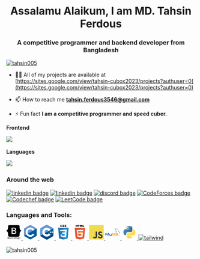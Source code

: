 <h1 align="center">Assalamu Alaikum, I am MD. Tahsin Ferdous</h1>
<h3 align="center">A competitive programmer and backend developer from Bangladesh</h3>

<p align="left"> <a href="https://github.com/ryo-ma/github-profile-trophy"><img src="https://github-profile-trophy.vercel.app/?username=tahsin005" alt="tahsin005" /></a> </p>

- 👨‍💻 All of my projects are available at [https://sites.google.com/view/tahsin-cubox2023/projects?authuser=0](https://sites.google.com/view/tahsin-cubox2023/projects?authuser=0)

- 📫 How to reach me **tahsin.ferdous3546@gmail.com**

- ⚡ Fun fact **I am a competitive programmer and speed cuber.**

**Frontend**

<a href="https://skillicons.dev">
    <img src="https://skillicons.dev/icons?i=tailwind,html,css,bootstrap" height="45"/>
</a>

**Languages**

<a href="https://skillicons.dev">
    <img src="https://skillicons.dev/icons?i=cpp,python,javascript,c" height="45"/>
</a>
<h3>Around the web</h3>

<a href="https://www.facebook.com/tahsin.ferdous.35"><img src="https://img.shields.io/badge/Facebook-%231877F2.svg?style=for-the-badge&logo=Facebook&logoColor=white" alt="linkedin badge"/></a>
<a href="https://www.linkedin.com/in/md-tahsin-ferdous-96684b267/"><img src="https://img.shields.io/badge/LinkedIn-343A40?style=for-the-badge&logo=linkedin&logoColor=white" alt="linkedin badge"/></a>
<a href="https://discord.com/users/716171324023767120"><img src="https://img.shields.io/badge/Discord-343A40?style=for-the-badge&logo=discord&logoColor=white" alt="discord badge"/></a>
<a href="https://codeforces.com/profile/tahsin_ferdous"><img src="https://img.shields.io/badge/CodeForces-343A40?style=for-the-badge&logo=codeforces&logoColor=white" alt="CodeForces badge"/></a>
<a href="https://www.codechef.com/users/tahsinferdous3"><img src="https://img.shields.io/badge/Codechef-343A40?style=for-the-badge&logo=codechef&logoColor=white" alt="Codechef badge"/></a>
<a href="https://leetcode.com/user1674jI/"><img src="https://img.shields.io/badge/LeetCode-343A40?style=for-the-badge&logo=leetcode&logoColor=white" alt="LeetCode badge"/></a>
<h3 align="left">Languages and Tools:</h3>
<p align="left"> <a href="https://getbootstrap.com" target="_blank" rel="noreferrer"> <img src="https://raw.githubusercontent.com/devicons/devicon/master/icons/bootstrap/bootstrap-plain-wordmark.svg" alt="bootstrap" width="40" height="40"/> </a> <a href="https://www.cprogramming.com/" target="_blank" rel="noreferrer"> <img src="https://raw.githubusercontent.com/devicons/devicon/master/icons/c/c-original.svg" alt="c" width="40" height="40"/> </a> <a href="https://www.w3schools.com/cpp/" target="_blank" rel="noreferrer"> <img src="https://raw.githubusercontent.com/devicons/devicon/master/icons/cplusplus/cplusplus-original.svg" alt="cplusplus" width="40" height="40"/> </a> <a href="https://www.w3schools.com/css/" target="_blank" rel="noreferrer"> <img src="https://raw.githubusercontent.com/devicons/devicon/master/icons/css3/css3-original-wordmark.svg" alt="css3" width="40" height="40"/> </a> <a href="https://www.w3.org/html/" target="_blank" rel="noreferrer"> <img src="https://raw.githubusercontent.com/devicons/devicon/master/icons/html5/html5-original-wordmark.svg" alt="html5" width="40" height="40"/> </a> <a href="https://developer.mozilla.org/en-US/docs/Web/JavaScript" target="_blank" rel="noreferrer"> <img src="https://raw.githubusercontent.com/devicons/devicon/master/icons/javascript/javascript-original.svg" alt="javascript" width="40" height="40"/> </a> <a href="https://www.mysql.com/" target="_blank" rel="noreferrer"> <img src="https://raw.githubusercontent.com/devicons/devicon/master/icons/mysql/mysql-original-wordmark.svg" alt="mysql" width="40" height="40"/> </a> <a href="https://www.python.org" target="_blank" rel="noreferrer"> <img src="https://raw.githubusercontent.com/devicons/devicon/master/icons/python/python-original.svg" alt="python" width="40" height="40"/> </a> <a href="https://tailwindcss.com/" target="_blank" rel="noreferrer"> <img src="https://www.vectorlogo.zone/logos/tailwindcss/tailwindcss-icon.svg" alt="tailwind" width="40" height="40"/> </a> </p>

<p><img align="center" src="https://github-readme-streak-stats.herokuapp.com/?user=tahsin005&" alt="tahsin005" /></p>
